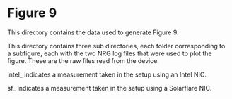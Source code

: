 # Figure 9

This directory contains the data used to generate Figure 9.

This directory contains three sub directories, each folder corresponding to a subfigure, each with the two NRG log files that were used to plot the figure. These are the raw files
read from the device.

intel_<property> indicates a measurement taken in the setup using an Intel NIC.

sf_<property> indicates a measurement taken in the setup using a Solarflare NIC.